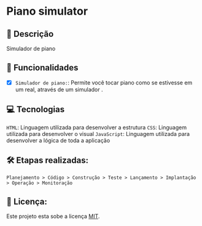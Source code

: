 # Piano simulator

## 📑 Descrição

Simulador de piano

## 🎯 Funcionalidades

- [x] `Simulador de piano:`: Permite você tocar piano como se estivesse em um real, através de um simulador . <br>
## 💻 Tecnologias 

`HTML`: Linguagem utilizada para desenvolver a estrutura 
`CSS`: Linguagem utilizada para desenvolver o visual 
`JavaScript`: Linguagem utilizada para desenvolver a lógica de toda a aplicação

## 🛠️ Etapas realizadas:

```
Planejamento > Código > Construção > Teste > Lançamento > Implantação > Operação > Monitoração 
```

## 🚧 Licença:

Este projeto esta sobe a licença [MIT](./LICENSE).
